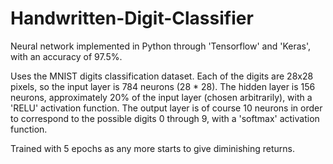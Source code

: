 # Handwritten-Digit-Classifier
Neural network implemented in Python through 'Tensorflow' and 'Keras', with an accuracy of 97.5%.

Uses the MNIST digits classification dataset. 
Each of the digits are 28x28 pixels, so the input layer is 784 neurons (28 * 28). The hidden layer is 156 neurons, approximately 20% of the input layer (chosen arbitrarily), with a 'RELU' activation function. The output layer is of course 10 neurons in order to correspond to the possible digits 0 through 9, with a 'softmax' activation function.

Trained with 5 epochs as any more starts to give diminishing returns.
